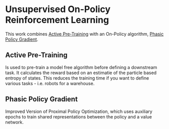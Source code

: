 # Unsupervised On-Policy Reinforcement Learning

This work combines [Active Pre-Training](https://arxiv.org/abs/2103.04551) with an On-Policy algorithm, [Phasic Policy Gradient](https://arxiv.org/abs/2009.04416).

## Active Pre-Training

Is used to pre-train a model free algorithm before defining a downstream task. It calculates the reward based on an estimatie of the particle based entropy of states. This reduces the training time if you want to define various tasks - i.e. robots for a warehouse. 

## Phasic Policy Gradient

Improved Version of Proximal Policy Optimization, which uses auxiliary epochs to train shared representations between the policy and a value network.
